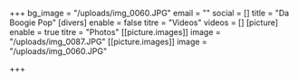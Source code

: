 +++
bg_image = "/uploads/img_0060.JPG"
email = ""
social = []
title = "Da Boogie Pop"
[divers]
enable = false
titre = "Videos"
videos = []
[picture]
enable = true
titre = "Photos"
[[picture.images]]
image = "/uploads/img_0087.JPG"
[[picture.images]]
image = "/uploads/img_0060.JPG"

+++
